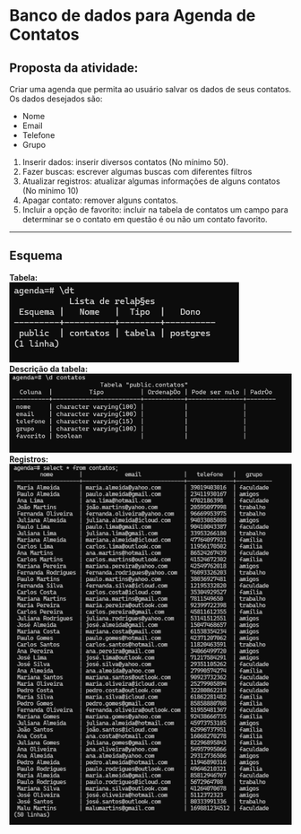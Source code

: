 <h1>Banco de dados para Agenda de Contatos</h1>

<h2>Proposta da atividade:</h2>
<p>Criar uma agenda que permita ao usuário salvar os dados de seus contatos. Os dados desejados são:</p>
<ul>
    <li>Nome</li>
    <li>Email</li>
    <li>Telefone</li>
    <li>Grupo</li>
</ul>

<ol>
  <li>Inserir dados: inserir diversos contatos (No mínimo 50).</li>
  <li>Fazer buscas: escrever algumas buscas com diferentes filtros</li>
  <li>Atualizar registros: atualizar algumas informações de alguns contatos (No mínimo 10)</li>
  <li>Apagar contato: remover alguns contatos.</li>
  <li>Incluir a opção de favorito: incluir na tabela de contatos um campo para determinar se o contato em questão é ou 
não um contato favorito. </li>
</ol>

<hr>

<h2>Esquema</h2>

<b>Tabela:</b>
<br>
<img src="./assets/tabela.png">
<br>
<b>Descrição da tabela:</b>
<br>
<img src="./assets/tabelaDesc.png">
<br>
<b>Registros:</b>
<br>
<img src="./assets/registros.png">